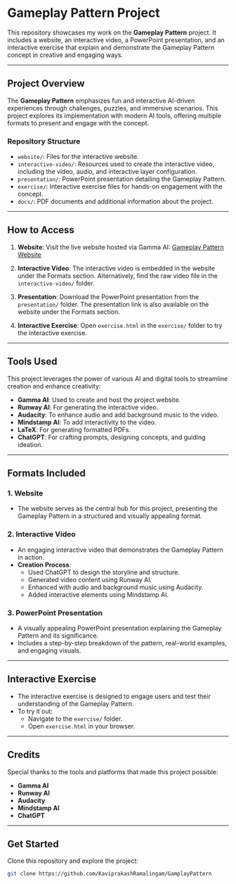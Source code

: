 # **Gameplay Pattern Project**

This repository showcases my work on the **Gameplay Pattern** project. It includes a website, an interactive video, a PowerPoint presentation, and an interactive exercise that explain and demonstrate the Gameplay Pattern concept in creative and engaging ways.

---

## **Project Overview**
The **Gameplay Pattern** emphasizes fun and interactive AI-driven experiences through challenges, puzzles, and immersive scenarios. This project explores its implementation with modern AI tools, offering multiple formats to present and engage with the concept.

### **Repository Structure**
- `website/`: Files for the interactive website.
- `interactive-video/`: Resources used to create the interactive video, including the video, audio, and interactive layer configuration.
- `presentation/`: PowerPoint presentation detailing the Gameplay Pattern.
- `exercise/`: Interactive exercise files for hands-on engagement with the concept.
- `docs/`: PDF documents and additional information about the project.

---

## **How to Access**

1. **Website**: Visit the live website hosted via Gamma AI:
   [Gameplay Pattern Website](https://game-play-pattern-h69c7ai.gamma.site/)

2. **Interactive Video**: The interactive video is embedded in the website under the Formats section. Alternatively, find the raw video file in the `interactive-video/` folder.

3. **Presentation**: Download the PowerPoint presentation from the `presentation/` folder. The presentation link is also available on the website under the Formats section.

4. **Interactive Exercise**: Open `exercise.html` in the `exercise/` folder to try the interactive exercise.

---

## **Tools Used**

This project leverages the power of various AI and digital tools to streamline creation and enhance creativity:

- **Gamma AI**: Used to create and host the project website.
- **Runway AI**: For generating the interactive video.
- **Audacity**: To enhance audio and add background music to the video.
- **Mindstamp AI**: To add interactivity to the video.
- **LaTeX**: For generating formatted PDFs.
- **ChatGPT**: For crafting prompts, designing concepts, and guiding ideation.

---

## **Formats Included**

### **1. Website**
- The website serves as the central hub for this project, presenting the Gameplay Pattern in a structured and visually appealing format.

### **2. Interactive Video**
- An engaging interactive video that demonstrates the Gameplay Pattern in action.
- **Creation Process**:
  - Used ChatGPT to design the storyline and structure.
  - Generated video content using Runway AI.
  - Enhanced with audio and background music using Audacity.
  - Added interactive elements using Mindstamp AI.

### **3. PowerPoint Presentation**
- A visually appealing PowerPoint presentation explaining the Gameplay Pattern and its significance.
- Includes a step-by-step breakdown of the pattern, real-world examples, and engaging visuals.

---

## **Interactive Exercise**
- The interactive exercise is designed to engage users and test their understanding of the Gameplay Pattern.
- To try it out:
  - Navigate to the `exercise/` folder.
  - Open `exercise.html` in your browser.

---

## **Credits**
Special thanks to the tools and platforms that made this project possible:
- **Gamma AI**
- **Runway AI**
- **Audacity**
- **Mindstamp AI**
- **ChatGPT**

---

## **Get Started**
Clone this repository and explore the project:
```bash
git clone https://github.com/KaviprakashRamalingam/GamplayPattern
